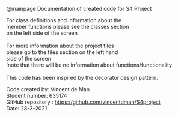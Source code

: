 @mainpage Documentation of created code for S4 Project

For class definitions and information about the<br>
member functions please see the classes section<br>
on the left side of the screen<br>
<br>
For more information about the project files<br>
please go to the files section on the left hand<br>
side of the screen<br>
!note that there will be no information about functions/functionality<br>
<br>
This code has been inspired by the decorator design pattern.
<br>


Code created by: Vincent de Man<br>
Student number: 635174<br>
GitHub repository : <https://github.com/vincentdman/S4project><br>
Date: 28-3-2021<br>